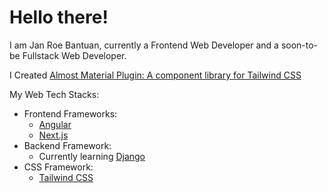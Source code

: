 # Hello there!

I am Jan Roe Bantuan, currently a Frontend Web Developer and a soon-to-be Fullstack Web Developer.

I Created [Almost Material Plugin: A component library for Tailwind CSS](https://github.com/Cramzzzberry/almost-material-plugin)

My Web Tech Stacks:
- Frontend Frameworks:
    - [Angular](https://angular.io/)
    - [Next.js](https://nextjs.org/)
- Backend Framework:
    - Currently learning [Django](https://www.djangoproject.com/)
- CSS Framework:
    - [Tailwind CSS](https://tailwindcss.com/)
